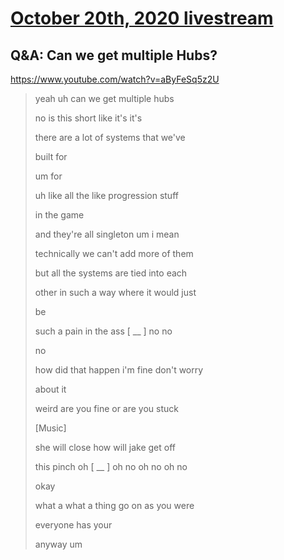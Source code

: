 # [October 20th, 2020 livestream](../2020-10-20.md)
## Q&A: Can we get multiple Hubs?
https://www.youtube.com/watch?v=aByFeSq5z2U
> yeah uh can we get multiple hubs
> 
> no is this short like it's it's
> 
> there are a lot of systems that we've
> 
> built for
> 
> um for
> 
> uh like all the like progression stuff
> 
> in the game
> 
> and they're all singleton um i mean
> 
> technically we can't add more of them
> 
> but all the systems are tied into each
> 
> other in such a way where it would just
> 
> be
> 
> such a pain in the ass [ __ ] no no
> 
> no
> 
> how did that happen i'm fine don't worry
> 
> about it
> 
> weird are you fine or are you stuck
> 
> [Music]
> 
> she will close how will jake get off
> 
> this pinch oh [ __ ] oh no oh no oh no
> 
> okay
> 
> what a what a thing go on as you were
> 
> everyone has your
> 
> anyway um
> 
